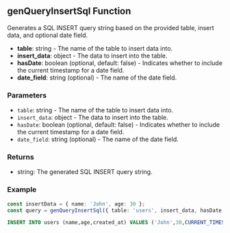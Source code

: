 ## genQueryInsertSql Function

Generates a SQL INSERT query string based on the provided table, insert data, and optional date field.

- **table**: string - The name of the table to insert data into.
- **insert_data**: object - The data to insert into the table.
- **hasDate**: boolean (optional, default: false) - Indicates whether to include the current timestamp for a date field.
- **date_field**: string (optional) - The name of the date field.

### Parameters

- `table`: string - The name of the table to insert data into.
- `insert_data`: object - The data to insert into the table.
- `hasDate`: boolean (optional, default: false) - Indicates whether to include the current timestamp for a date field.
- `date_field`: string (optional) - The name of the date field.

### Returns

- string: The generated SQL INSERT query string.

### Example

```typescript
const insertData = { name: 'John', age: 30 };
const query = genQueryInsertSql({ table: 'users', insert_data, hasDate: true, date_field: 'created_at' });
```

```sql
INSERT INTO users (name,age,created_at) VALUES ('John',30,CURRENT_TIMESTAMP)
```
